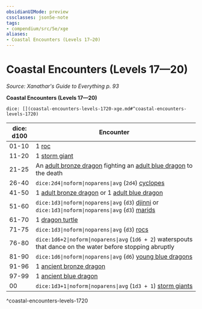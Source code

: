 ```yaml
---
obsidianUIMode: preview
cssclasses: json5e-note
tags:
- compendium/src/5e/xge
aliases:
- Coastal Encounters (Levels 17—20)
---
```

# Coastal Encounters (Levels 17—20)
*Source: Xanathar's Guide to Everything p. 93* 

**Coastal Encounters (Levels 17—20)**

`dice: [](coastal-encounters-levels-1720-xge.md#^coastal-encounters-levels-1720)`

| dice: d100 | Encounter |
|------------|-----------|
| 01-10 | 1 [roc](/3-Mechanics/CLI/bestiary/monstrosity/roc-xmm.md) |
| 11-20 | 1 [storm giant](/3-Mechanics/CLI/bestiary/giant/storm-giant-xmm.md) |
| 21-25 | An [adult bronze dragon](/3-Mechanics/CLI/bestiary/dragon/adult-bronze-dragon-xmm.md) fighting an [adult blue dragon](/3-Mechanics/CLI/bestiary/dragon/adult-blue-dragon-xmm.md) to the death |
| 26-40 | `dice:2d4\|noform\|noparens\|avg` (`2d4`) [cyclopes](/3-Mechanics/CLI/bestiary/giant/cyclops-sentry-xmm.md) |
| 41-50 | 1 [adult bronze dragon](/3-Mechanics/CLI/bestiary/dragon/adult-bronze-dragon-xmm.md) or 1 [adult blue dragon](/3-Mechanics/CLI/bestiary/dragon/adult-blue-dragon-xmm.md) |
| 51-60 | `dice:1d3\|noform\|noparens\|avg` (`d3`) [djinni](/3-Mechanics/CLI/bestiary/elemental/djinni-xmm.md) or `dice:1d3\|noform\|noparens\|avg` (`d3`) [marids](/3-Mechanics/CLI/bestiary/elemental/marid-xmm.md) |
| 61-70 | 1 [dragon turtle](/3-Mechanics/CLI/bestiary/dragon/dragon-turtle-xmm.md) |
| 71-75 | `dice:1d3\|noform\|noparens\|avg` (`d3`) [rocs](/3-Mechanics/CLI/bestiary/monstrosity/roc-xmm.md) |
| 76-80 | `dice:1d6+2\|noform\|noparens\|avg` (`1d6 + 2`) waterspouts that dance on the water before stopping abruptly |
| 81-90 | `dice:1d6\|noform\|noparens\|avg` (`d6`) [young blue dragons](/3-Mechanics/CLI/bestiary/dragon/young-blue-dragon-xmm.md) |
| 91-96 | 1 [ancient bronze dragon](/3-Mechanics/CLI/bestiary/dragon/ancient-bronze-dragon-xmm.md) |
| 97-99 | 1 [ancient blue dragon](/3-Mechanics/CLI/bestiary/dragon/ancient-blue-dragon-xmm.md) |
| 00 | `dice:1d3+1\|noform\|noparens\|avg` (`1d3 + 1`) [storm giants](/3-Mechanics/CLI/bestiary/giant/storm-giant-xmm.md) |
^coastal-encounters-levels-1720